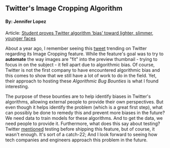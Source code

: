 ## Twitter's Image Cropping Algorithm
#### By: Jennifer Lopez

Article: [Student proves Twitter algorithm ‘bias’ toward lighter, slimmer, younger faces](https://www.theguardian.com/technology/2021/aug/10/twitters-image-cropping-algorithm-prefers-younger-slimmer-faces-with-lighter-skin-analysis)

About a year ago, I remember seeing this [tweet](https://twitter.com/bascule/status/1307440596668182528?s=20) trending on Twitter regarding its Image Cropping feature. While the feature's goal was to try to **automate** the way images are "fit" into the preview thumbnail - trying to focus in on the subject - it fell apart due to algorithmic bias. Of course, Twitter is not the first company to have encountered algorithmic bias and this comes to show that we still have a lot of work to do in the field. Yet, their approach to hosting these *Algorithmic Bug Bounties* is what I found interesting.

The purpose of these bounties are to help identify biases in Twitter's algorithms, allowing external people to provide their own perspectives. But even though it helps identify the problem (which is a great first step), what can possibly be done to remedy this and prevent more biases in the future? We need data to train models for these algorithms. And to get the data, we need people to provide it. Furthermore, what does this say about testing? Twitter [mentioned](https://twitter.com/TwitterComms/status/1307739940424359936?s=20) testing before shipping this feature, but of course, it wasn't enough. It's sort of a catch-22; And I look forward to seeing how tech companies and engineers approach this problem in the future.
